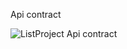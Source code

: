 Api contract

![ListProject Api contract](https://github.com/user-attachments/assets/7f923420-99fd-4fad-bb36-2dfc217fa3bb)

